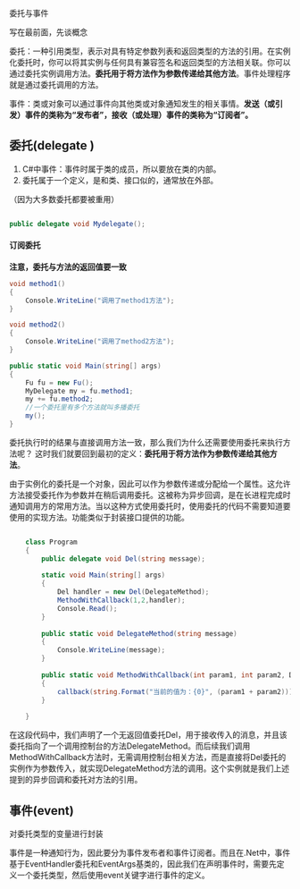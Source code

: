 委托与事件

写在最前面，先谈概念

委托：一种引用类型，表示对具有特定参数列表和返回类型的方法的引用。在实例化委托时，你可以将其实例与任何具有兼容签名和返回类型的方法相关联。你可以通过委托实例调用方法。**委托用于将方法作为参数传递给其他方法**。事件处理程序就是通过委托调用的方法。

事件：类或对象可以通过事件向其他类或对象通知发生的相关事情。**发送（或引发）事件的类称为“发布者”，接收（或处理）事件的类称为“订阅者”。**

## 委托(delegate )

1. C#中事件：事件时属于类的成员，所以要放在类的内部。
2. 委托属于一个定义，是和类、接口似的，通常放在外部。

（因为大多数委托都要被重用）



```C#

public delegate void Mydelegate();

```

#### 订阅委托

**注意，委托与方法的返回值要一致**

```c#
void method1()
{
    Console.WriteLine("调用了method1方法");
}

void method2()
{
    Console.WriteLine("调用了method2方法");
}

public static void Main(string[] args)
{
    Fu fu = new Fu();
    MyDelegate my = fu.method1;
    my += fu.method2;
    //一个委托里有多个方法就叫多播委托
    my();
}
```



委托执行时的结果与直接调用方法一致，那么我们为什么还需要使用委托来执行方法呢？
这时我们就要回到最初的定义：**委托用于将方法作为参数传递给其他方法**。

由于实例化的委托是一个对象，因此可以作为参数传递或分配给一个属性。这允许方法接受委托作为参数并在稍后调用委托。这被称为异步回调，是在长进程完成时通知调用方的常用方法。当以这种方式使用委托时，使用委托的代码不需要知道要使用的实现方法。功能类似于封装接口提供的功能。

```C#

    class Program
    {
        public delegate void Del(string message);
        
        static void Main(string[] args)
        {
            Del handler = new Del(DelegateMethod);
            MethodWithCallback(1,2,handler);
            Console.Read();
        }
 
        public static void DelegateMethod(string message)
        {
            Console.WriteLine(message);
        }
 
        public static void MethodWithCallback(int param1, int param2, Del callback)
        {
            callback(string.Format("当前的值为：{0}", (param1 + param2)));
        }
        
    }
```



在这段代码中，我们声明了一个无返回值委托Del，用于接收传入的消息，并且该委托指向了一个调用控制台的方法DelegateMethod。而后续我们调用MethodWithCallback方法时，无需调用控制台相关方法，而是直接将Del委托的实例作为参数传入，就实现DelegateMethod方法的调用。这个实例就是我们上述提到的异步回调和委托对方法的引用。







## **事件(event)**

对委托类型的变量进行封装

事件是一种通知行为，因此要分为事件发布者和事件订阅者。而且在.Net中，事件基于EventHandler委托和EventArgs基类的，因此我们在声明事件时，需要先定义一个委托类型，然后使用event关键字进行事件的定义。





